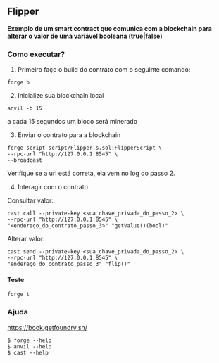 ## Flipper

**Exemplo de um smart contract que comunica com a blockchain para alterar o valor de uma variável booleana (true|false)**



### Como executar?

1. Primeiro faço o build do contrato com o seguinte comando:

```shell
forge b
```

2. Inicialize sua blockchain local

```shell
anvil -b 15
```

a cada 15 segundos um bloco será minerado

3. Enviar o contrato para a blockchain

```shell
forge script script/Flipper.s.sol:FlipperScript \
--rpc-url "http://127.0.0.1:8545" \
--broadcast
```
Verifique se a url está correta, ela vem no log do passo 2.


4. Interagir com o contrato

Consultar valor:
```shell
cast call --private-key <sua_chave_privada_do_passo_2> \
--rpc-url "http://127.0.0.1:8545" \
"<endereço_do_contrato_passo_3>" "getValue()(bool)"
```

Alterar valor:
```shell
cast send --private-key <sua_chave_privada_do_passo_2> \
--rpc-url "http://127.0.0.1:8545" \
"endereço_do_contrato_passo_3" "flip()"
```

#### Teste

```shell
forge t
```

### Ajuda

https://book.getfoundry.sh/

```shell
$ forge --help
$ anvil --help
$ cast --help
```
